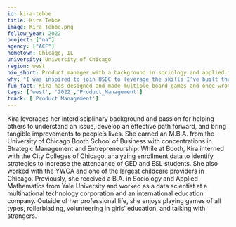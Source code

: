 ```yaml
---
id: kira-tebbe
title: Kira Tebbe
image: Kira Tebbe.png
fellow_year: 2022
project: ["na"]
agency: ["ACF"]
hometown: Chicago, IL
university: University of Chicago
region: west
bio_short: Product manager with a background in sociology and applied mathematics. 
why: "I was inspired to join USDC to leverage the skills I’ve built thus far, meet inspiring peers, learn at a rapid pace, and work on meaningful projects that are of service to people across the country."
fun_fact: Kira has designed and made multiple board games and once wrote and hosted a virtual trivia game for over 800 people!
tags: ['west', '2022','Product_Management']
track: ['Product Management']
---
```


Kira leverages her interdisciplinary background and passion for helping others to understand an issue, develop an effective path forward, and bring tangible improvements to people’s lives. She earned an M.B.A. from the University of Chicago Booth School of Business with concentrations in Strategic Management and Entrepreneurship. While at Booth, Kira interned with the City Colleges of Chicago, analyzing enrollment data to identify strategies to increase the attendance of GED and ESL students. She also worked with the YWCA and one of the largest childcare providers in Chicago. Previously, she received a B.A. in Sociology and Applied Mathematics from Yale University and worked as a data scientist at a multinational technology corporation and an international education company. Outside of her professional life, she enjoys playing games of all types, rollerblading, volunteering in girls’ education, and talking with strangers. 
